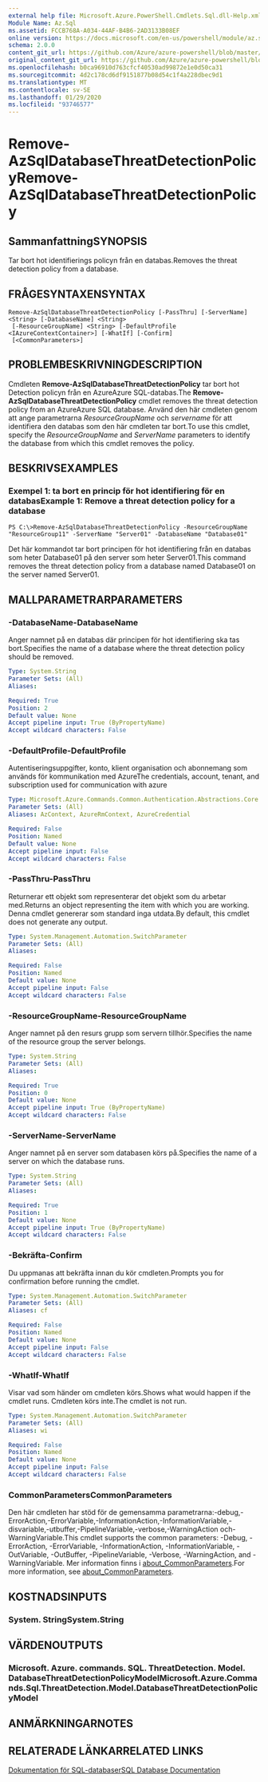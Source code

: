 ```yaml
---
external help file: Microsoft.Azure.PowerShell.Cmdlets.Sql.dll-Help.xml
Module Name: Az.Sql
ms.assetid: FCCB768A-A034-44AF-B4B6-2AD3133B08EF
online version: https://docs.microsoft.com/en-us/powershell/module/az.sql/remove-azsqldatabasethreatdetectionpolicy
schema: 2.0.0
content_git_url: https://github.com/Azure/azure-powershell/blob/master/src/Sql/Sql/help/Remove-AzSqlDatabaseThreatDetectionPolicy.md
original_content_git_url: https://github.com/Azure/azure-powershell/blob/master/src/Sql/Sql/help/Remove-AzSqlDatabaseThreatDetectionPolicy.md
ms.openlocfilehash: b0ca96910d763cfcf40530ad99872e1e0d50ca31
ms.sourcegitcommit: 4d2c178cd6df9151877b08d54c1f4a228dbec9d1
ms.translationtype: MT
ms.contentlocale: sv-SE
ms.lasthandoff: 01/29/2020
ms.locfileid: "93746577"
---
```

# <span data-ttu-id="f0309-101">Remove-AzSqlDatabaseThreatDetectionPolicy</span><span class="sxs-lookup"><span data-stu-id="f0309-101">Remove-AzSqlDatabaseThreatDetectionPolicy</span></span>

## <span data-ttu-id="f0309-102">Sammanfattning</span><span class="sxs-lookup"><span data-stu-id="f0309-102">SYNOPSIS</span></span>
<span data-ttu-id="f0309-103">Tar bort hot identifierings policyn från en databas.</span><span class="sxs-lookup"><span data-stu-id="f0309-103">Removes the threat detection policy from a database.</span></span>

## <span data-ttu-id="f0309-104">FRÅGESYNTAXEN</span><span class="sxs-lookup"><span data-stu-id="f0309-104">SYNTAX</span></span>

```
Remove-AzSqlDatabaseThreatDetectionPolicy [-PassThru] [-ServerName] <String> [-DatabaseName] <String>
 [-ResourceGroupName] <String> [-DefaultProfile <IAzureContextContainer>] [-WhatIf] [-Confirm]
 [<CommonParameters>]
```

## <span data-ttu-id="f0309-105">PROBLEMBESKRIVNING</span><span class="sxs-lookup"><span data-stu-id="f0309-105">DESCRIPTION</span></span>
<span data-ttu-id="f0309-106">Cmdleten **Remove-AzSqlDatabaseThreatDetectionPolicy** tar bort hot Detection policyn från en AzureAzure SQL-databas.</span><span class="sxs-lookup"><span data-stu-id="f0309-106">The **Remove-AzSqlDatabaseThreatDetectionPolicy** cmdlet removes the threat detection policy from an AzureAzure SQL database.</span></span>
<span data-ttu-id="f0309-107">Använd den här cmdleten genom att ange parametrarna *ResourceGroupName* och *servername* för att identifiera den databas som den här cmdleten tar bort.</span><span class="sxs-lookup"><span data-stu-id="f0309-107">To use this cmdlet, specify the *ResourceGroupName* and *ServerName* parameters to identify the database from which this cmdlet removes the policy.</span></span>

## <span data-ttu-id="f0309-108">BESKRIVS</span><span class="sxs-lookup"><span data-stu-id="f0309-108">EXAMPLES</span></span>

### <span data-ttu-id="f0309-109">Exempel 1: ta bort en princip för hot identifiering för en databas</span><span class="sxs-lookup"><span data-stu-id="f0309-109">Example 1: Remove a threat detection policy for a database</span></span>
```
PS C:\>Remove-AzSqlDatabaseThreatDetectionPolicy -ResourceGroupName "ResourceGroup11" -ServerName "Server01" -DatabaseName "Database01"
```

<span data-ttu-id="f0309-110">Det här kommandot tar bort principen för hot identifiering från en databas som heter Database01 på den server som heter Server01.</span><span class="sxs-lookup"><span data-stu-id="f0309-110">This command removes the threat detection policy from a database named Database01 on the server named Server01.</span></span>

## <span data-ttu-id="f0309-111">MALLPARAMETRAR</span><span class="sxs-lookup"><span data-stu-id="f0309-111">PARAMETERS</span></span>

### <span data-ttu-id="f0309-112">-DatabaseName</span><span class="sxs-lookup"><span data-stu-id="f0309-112">-DatabaseName</span></span>
<span data-ttu-id="f0309-113">Anger namnet på en databas där principen för hot identifiering ska tas bort.</span><span class="sxs-lookup"><span data-stu-id="f0309-113">Specifies the name of a database where the threat detection policy should be removed.</span></span>

```yaml
Type: System.String
Parameter Sets: (All)
Aliases:

Required: True
Position: 2
Default value: None
Accept pipeline input: True (ByPropertyName)
Accept wildcard characters: False
```

### <span data-ttu-id="f0309-114">-DefaultProfile</span><span class="sxs-lookup"><span data-stu-id="f0309-114">-DefaultProfile</span></span>
<span data-ttu-id="f0309-115">Autentiseringsuppgifter, konto, klient organisation och abonnemang som används för kommunikation med Azure</span><span class="sxs-lookup"><span data-stu-id="f0309-115">The credentials, account, tenant, and subscription used for communication with azure</span></span>

```yaml
Type: Microsoft.Azure.Commands.Common.Authentication.Abstractions.Core.IAzureContextContainer
Parameter Sets: (All)
Aliases: AzContext, AzureRmContext, AzureCredential

Required: False
Position: Named
Default value: None
Accept pipeline input: False
Accept wildcard characters: False
```

### <span data-ttu-id="f0309-116">-PassThru</span><span class="sxs-lookup"><span data-stu-id="f0309-116">-PassThru</span></span>
<span data-ttu-id="f0309-117">Returnerar ett objekt som representerar det objekt som du arbetar med.</span><span class="sxs-lookup"><span data-stu-id="f0309-117">Returns an object representing the item with which you are working.</span></span>
<span data-ttu-id="f0309-118">Denna cmdlet genererar som standard inga utdata.</span><span class="sxs-lookup"><span data-stu-id="f0309-118">By default, this cmdlet does not generate any output.</span></span>

```yaml
Type: System.Management.Automation.SwitchParameter
Parameter Sets: (All)
Aliases:

Required: False
Position: Named
Default value: None
Accept pipeline input: False
Accept wildcard characters: False
```

### <span data-ttu-id="f0309-119">-ResourceGroupName</span><span class="sxs-lookup"><span data-stu-id="f0309-119">-ResourceGroupName</span></span>
<span data-ttu-id="f0309-120">Anger namnet på den resurs grupp som servern tillhör.</span><span class="sxs-lookup"><span data-stu-id="f0309-120">Specifies the name of the resource group the server belongs.</span></span>

```yaml
Type: System.String
Parameter Sets: (All)
Aliases:

Required: True
Position: 0
Default value: None
Accept pipeline input: True (ByPropertyName)
Accept wildcard characters: False
```

### <span data-ttu-id="f0309-121">-ServerName</span><span class="sxs-lookup"><span data-stu-id="f0309-121">-ServerName</span></span>
<span data-ttu-id="f0309-122">Anger namnet på en server som databasen körs på.</span><span class="sxs-lookup"><span data-stu-id="f0309-122">Specifies the name of a server on which the database runs.</span></span>

```yaml
Type: System.String
Parameter Sets: (All)
Aliases:

Required: True
Position: 1
Default value: None
Accept pipeline input: True (ByPropertyName)
Accept wildcard characters: False
```

### <span data-ttu-id="f0309-123">-Bekräfta</span><span class="sxs-lookup"><span data-stu-id="f0309-123">-Confirm</span></span>
<span data-ttu-id="f0309-124">Du uppmanas att bekräfta innan du kör cmdleten.</span><span class="sxs-lookup"><span data-stu-id="f0309-124">Prompts you for confirmation before running the cmdlet.</span></span>

```yaml
Type: System.Management.Automation.SwitchParameter
Parameter Sets: (All)
Aliases: cf

Required: False
Position: Named
Default value: None
Accept pipeline input: False
Accept wildcard characters: False
```

### <span data-ttu-id="f0309-125">-WhatIf</span><span class="sxs-lookup"><span data-stu-id="f0309-125">-WhatIf</span></span>
<span data-ttu-id="f0309-126">Visar vad som händer om cmdleten körs.</span><span class="sxs-lookup"><span data-stu-id="f0309-126">Shows what would happen if the cmdlet runs.</span></span> <span data-ttu-id="f0309-127">Cmdleten körs inte.</span><span class="sxs-lookup"><span data-stu-id="f0309-127">The cmdlet is not run.</span></span>

```yaml
Type: System.Management.Automation.SwitchParameter
Parameter Sets: (All)
Aliases: wi

Required: False
Position: Named
Default value: None
Accept pipeline input: False
Accept wildcard characters: False
```

### <span data-ttu-id="f0309-128">CommonParameters</span><span class="sxs-lookup"><span data-stu-id="f0309-128">CommonParameters</span></span>
<span data-ttu-id="f0309-129">Den här cmdleten har stöd för de gemensamma parametrarna:-debug,-ErrorAction,-ErrorVariable,-InformationAction,-InformationVariable,-disvariable,-utbuffer,-PipelineVariable,-verbose,-WarningAction och-WarningVariable.</span><span class="sxs-lookup"><span data-stu-id="f0309-129">This cmdlet supports the common parameters: -Debug, -ErrorAction, -ErrorVariable, -InformationAction, -InformationVariable, -OutVariable, -OutBuffer, -PipelineVariable, -Verbose, -WarningAction, and -WarningVariable.</span></span> <span data-ttu-id="f0309-130">Mer information finns i [about_CommonParameters](https://go.microsoft.com/fwlink/?LinkID=113216).</span><span class="sxs-lookup"><span data-stu-id="f0309-130">For more information, see [about_CommonParameters](https://go.microsoft.com/fwlink/?LinkID=113216).</span></span>

## <span data-ttu-id="f0309-131">KOSTNADS</span><span class="sxs-lookup"><span data-stu-id="f0309-131">INPUTS</span></span>

### <span data-ttu-id="f0309-132">System. String</span><span class="sxs-lookup"><span data-stu-id="f0309-132">System.String</span></span>

## <span data-ttu-id="f0309-133">VÄRDEN</span><span class="sxs-lookup"><span data-stu-id="f0309-133">OUTPUTS</span></span>

### <span data-ttu-id="f0309-134">Microsoft. Azure. commands. SQL. ThreatDetection. Model. DatabaseThreatDetectionPolicyModel</span><span class="sxs-lookup"><span data-stu-id="f0309-134">Microsoft.Azure.Commands.Sql.ThreatDetection.Model.DatabaseThreatDetectionPolicyModel</span></span>

## <span data-ttu-id="f0309-135">ANMÄRKNINGAR</span><span class="sxs-lookup"><span data-stu-id="f0309-135">NOTES</span></span>

## <span data-ttu-id="f0309-136">RELATERADE LÄNKAR</span><span class="sxs-lookup"><span data-stu-id="f0309-136">RELATED LINKS</span></span>

[<span data-ttu-id="f0309-137">Dokumentation för SQL-databaser</span><span class="sxs-lookup"><span data-stu-id="f0309-137">SQL Database Documentation</span></span>](https://docs.microsoft.com/azure/sql-database/)


